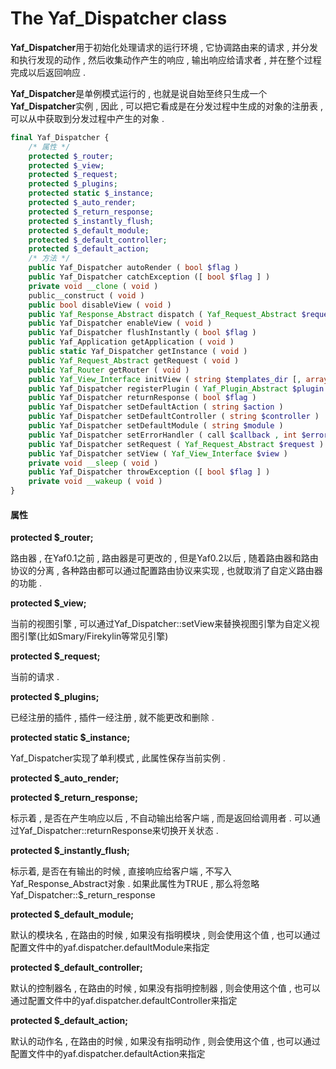 # The Yaf\_Dispatcher class

**Yaf\_Dispatcher**用于初始化处理请求的运行环境 , 它协调路由来的请求 , 并分发和执行发现的动作 , 然后收集动作产生的响应 , 输出响应给请求者 , 并在整个过程完成以后返回响应 .

**Yaf\_Dispatcher**是单例模式运行的 , 也就是说自始至终只生成一个**Yaf\_Dispatcher**实例 , 因此 , 可以把它看成是在分发过程中生成的对象的注册表 , 可以从中获取到分发过程中产生的对象 .

```php
final Yaf_Dispatcher {
    /* 属性 */
    protected $_router;
    protected $_view;
    protected $_request;
    protected $_plugins;
    protected static $_instance;
    protected $_auto_render;
    protected $_return_response;
    protected $_instantly_flush;
    protected $_default_module;
    protected $_default_controller;
    protected $_default_action;
    /* 方法 */
    public Yaf_Dispatcher autoRender ( bool $flag )
    public Yaf_Dispatcher catchException ([ bool $flag ] )
    private void __clone ( void )
    public__construct ( void )
    public bool disableView ( void )
    public Yaf_Response_Abstract dispatch ( Yaf_Request_Abstract $request )
    public Yaf_Dispatcher enableView ( void )
    public Yaf_Dispatcher flushInstantly ( bool $flag )
    public Yaf_Application getApplication ( void )
    public static Yaf_Dispatcher getInstance ( void )
    public Yaf_Request_Abstract getRequest ( void )
    public Yaf_Router getRouter ( void )
    public Yaf_View_Interface initView ( string $templates_dir [, array $options ] )
    public Yaf_Dispatcher registerPlugin ( Yaf_Plugin_Abstract $plugin )
    public Yaf_Dispatcher returnResponse ( bool $flag )
    public Yaf_Dispatcher setDefaultAction ( string $action )
    public Yaf_Dispatcher setDefaultController ( string $controller )
    public Yaf_Dispatcher setDefaultModule ( string $module )
    public Yaf_Dispatcher setErrorHandler ( call $callback , int $error_types )
    public Yaf_Dispatcher setRequest ( Yaf_Request_Abstract $request )
    public Yaf_Dispatcher setView ( Yaf_View_Interface $view )
    private void __sleep ( void )
    public Yaf_Dispatcher throwException ([ bool $flag ] )
    private void __wakeup ( void )
}
```

#### 属性

**protected $\_router;**

路由器 , 在Yaf0.1之前 , 路由器是可更改的 , 但是Yaf0.2以后 , 随着路由器和路由协议的分离 , 各种路由都可以通过配置路由协议来实现 , 也就取消了自定义路由器的功能 .

**protected $\_view;**

当前的视图引擎 , 可以通过Yaf\_Dispatcher::setView来替换视图引擎为自定义视图引擎\(比如Smary/Firekylin等常见引擎\)

**protected $\_request;**

当前的请求 .

**protected $\_plugins;**

已经注册的插件 , 插件一经注册 , 就不能更改和删除 .

**protected static $\_instance;**

Yaf\_Dispatcher实现了单利模式 , 此属性保存当前实例 .

**protected $\_auto\_render;**

**protected $\_return\_response;**

标示着 , 是否在产生响应以后 , 不自动输出给客户端 , 而是返回给调用者 . 可以通过Yaf\_Dispatcher::returnResponse来切换开关状态 .

**protected $\_instantly\_flush;**

标示着, 是否在有输出的时候 , 直接响应给客户端 , 不写入Yaf\_Response\_Abstract对象 . 如果此属性为TRUE , 那么将忽略Yaf\_Dispatcher::$\_return\_response

**protected $\_default\_module;**

默认的模块名 , 在路由的时候 , 如果没有指明模块 , 则会使用这个值 , 也可以通过配置文件中的yaf.dispatcher.defaultModule来指定

**protected $\_default\_controller;**

默认的控制器名 , 在路由的时候 , 如果没有指明控制器 , 则会使用这个值 , 也可以通过配置文件中的yaf.dispatcher.defaultController来指定

**protected $\_default\_action;**

默认的动作名 , 在路由的时候 , 如果没有指明动作 , 则会使用这个值 , 也可以通过配置文件中的yaf.dispatcher.defaultAction来指定

